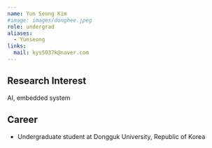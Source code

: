 ```yaml
---
name: Yun Seong Kim
#image: images/donghee.jpeg
role: undergrad
aliases:
  - Yunseong 
links:
  mail: kys5037k@naver.com
---
```


## Research Interest

AI, embedded system

## Career

- Undergraduate student at Dongguk University, Republic of Korea 

